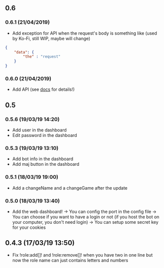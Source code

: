 ## 0.6
### 0.6.1 (21/04/2019)
- Add exception for API when the request's body is something like (used by Ko-Fi, still WIP, maybe will change)
```JSON
{
	"data": {
		"the" : "request"
	}
}
```

### 0.6.0 (21/04/2019)
- Add API (see [docs](https://easy-bot.js.org/) for details!)

## 0.5
### 0.5.6 (19/03/19 14:20)

- Add user in the dashboard
- Edit password in the dashboard

### 0.5.3 (19/03/19 13:10)

- Add bot info in the dashboard
- Add maj button in the dashboard

### 0.5.1 (18/03/19 19:00)

- Add a changeName and a changeGame after the update


### 0.5.0 (18/03/19 13:40)

- Add the web dashboard!
-> You can config the port in the config file
-> You can choose if you want to have a login or not (if you host the bot on your computer, you don't need login)
-> You can setup some secret key for your cookies

## 0.4.3 (17/03/19 13:50)

- Fix !role:add[]! and !role:remove[]! when you have two in one line but now the role name can just contains letters and numbers